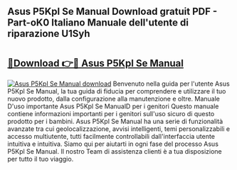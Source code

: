 ## Asus P5Kpl Se Manual Download gratuit PDF - Part-oK0 Italiano Manuale dell'utente di riparazione U1Syh

# <h2><a href="http://dfb46j.blite.top/?on=Asus+P5Kpl+Se+Manual">🔗Download 👉🔴 Asus P5Kpl Se Manual</a></h2>

[![Asus P5Kpl Se Manual download](https://i.imgur.com/lujVjoI.png)](http://dfb46j.blite.top/?on=Asus+P5Kpl+Se+Manual)
Benvenuto nella guida per l'utente Asus P5Kpl Se Manual, la tua guida di fiducia per comprendere e utilizzare il tuo nuovo prodotto, dalla configurazione alla manutenzione e oltre. Manuale D'uso importante Asus P5Kpl Se ManualD per i genitori Questo manuale contiene informazioni importanti per i genitori sull'uso sicuro di questo prodotto per i bambini. Asus P5Kpl Se Manual ha una serie di funzionalità avanzate tra cui geolocalizzazione, avvisi intelligenti, temi personalizzabili e accesso multiutente, tutti facilmente controllabili dall'interfaccia utente intuitiva e intuitiva. Siamo qui per aiutarti in ogni fase del processo Asus P5Kpl Se Manual. Il nostro Team di assistenza clienti è a tua disposizione per tutto il tuo viaggio.
